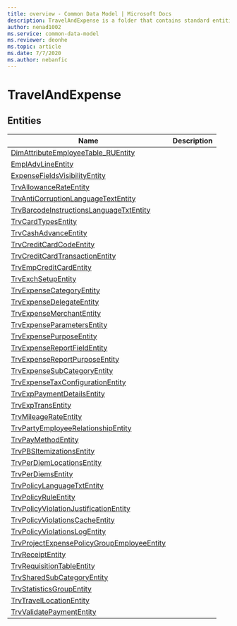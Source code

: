 ```yaml
---
title: overview - Common Data Model | Microsoft Docs
description: TravelAndExpense is a folder that contains standard entities related to the Common Data Model.
author: nenad1002
ms.service: common-data-model
ms.reviewer: deonhe
ms.topic: article
ms.date: 7/7/2020
ms.author: nebanfic
---
```


# TravelAndExpense


## Entities

|Name|Description|
|---|---|
|[DimAttributeEmployeeTable_RUEntity](DimAttributeEmployeeTable_RUEntity.md)||
|[EmplAdvLineEntity](EmplAdvLineEntity.md)||
|[ExpenseFieldsVisibilityEntity](ExpenseFieldsVisibilityEntity.md)||
|[TrvAllowanceRateEntity](TrvAllowanceRateEntity.md)||
|[TrvAntiCorruptionLanguageTextEntity](TrvAntiCorruptionLanguageTextEntity.md)||
|[TrvBarcodeInstructionsLanguageTxtEntity](TrvBarcodeInstructionsLanguageTxtEntity.md)||
|[TrvCardTypesEntity](TrvCardTypesEntity.md)||
|[TrvCashAdvanceEntity](TrvCashAdvanceEntity.md)||
|[TrvCreditCardCodeEntity](TrvCreditCardCodeEntity.md)||
|[TrvCreditCardTransactionEntity](TrvCreditCardTransactionEntity.md)||
|[TrvEmpCreditCardEntity](TrvEmpCreditCardEntity.md)||
|[TrvExchSetupEntity](TrvExchSetupEntity.md)||
|[TrvExpenseCategoryEntity](TrvExpenseCategoryEntity.md)||
|[TrvExpenseDelegateEntity](TrvExpenseDelegateEntity.md)||
|[TrvExpenseMerchantEntity](TrvExpenseMerchantEntity.md)||
|[TrvExpenseParametersEntity](TrvExpenseParametersEntity.md)||
|[TrvExpensePurposeEntity](TrvExpensePurposeEntity.md)||
|[TrvExpenseReportFieldEntity](TrvExpenseReportFieldEntity.md)||
|[TrvExpenseReportPurposeEntity](TrvExpenseReportPurposeEntity.md)||
|[TrvExpenseSubCategoryEntity](TrvExpenseSubCategoryEntity.md)||
|[TrvExpenseTaxConfigurationEntity](TrvExpenseTaxConfigurationEntity.md)||
|[TrvExpPaymentDetailsEntity](TrvExpPaymentDetailsEntity.md)||
|[TrvExpTransEntity](TrvExpTransEntity.md)||
|[TrvMileageRateEntity](TrvMileageRateEntity.md)||
|[TrvPartyEmployeeRelationshipEntity](TrvPartyEmployeeRelationshipEntity.md)||
|[TrvPayMethodEntity](TrvPayMethodEntity.md)||
|[TrvPBSItemizationsEntity](TrvPBSItemizationsEntity.md)||
|[TrvPerDiemLocationsEntity](TrvPerDiemLocationsEntity.md)||
|[TrvPerDiemsEntity](TrvPerDiemsEntity.md)||
|[TrvPolicyLanguageTxtEntity](TrvPolicyLanguageTxtEntity.md)||
|[TrvPolicyRuleEntity](TrvPolicyRuleEntity.md)||
|[TrvPolicyViolationJustificationEntity](TrvPolicyViolationJustificationEntity.md)||
|[TrvPolicyViolationsCacheEntity](TrvPolicyViolationsCacheEntity.md)||
|[TrvPolicyViolationsLogEntity](TrvPolicyViolationsLogEntity.md)||
|[TrvProjectExpensePolicyGroupEmployeeEntity](TrvProjectExpensePolicyGroupEmployeeEntity.md)||
|[TrvReceiptEntity](TrvReceiptEntity.md)||
|[TrvRequisitionTableEntity](TrvRequisitionTableEntity.md)||
|[TrvSharedSubCategoryEntity](TrvSharedSubCategoryEntity.md)||
|[TrvStatisticsGroupEntity](TrvStatisticsGroupEntity.md)||
|[TrvTravelLocationEntity](TrvTravelLocationEntity.md)||
|[TrvValidatePaymentEntity](TrvValidatePaymentEntity.md)||
